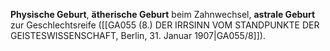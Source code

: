 
**Physische Geburt**, **ätherische Geburt** beim Zahnwechsel, **astrale Geburt** zur Geschlechtsreife ([[GA055 (8.) DER IRRSINN VOM STANDPUNKTE DER GEISTESWISSENSCHAFT, Berlin, 31. Januar 1907|GA055/8]]).
